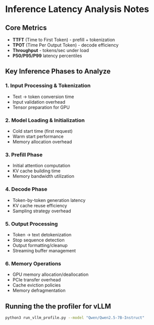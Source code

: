 # Inference Latency Analysis Notes

## Core Metrics
- **TTFT** (Time to First Token) - prefill + tokenization
- **TPOT** (Time Per Output Token) - decode efficiency
- **Throughput** - tokens/sec under load
- **P50/P95/P99** latency percentiles

## Key Inference Phases to Analyze

### 1. **Input Processing & Tokenization**
   - Text -> token conversion time
   - Input validation overhead
   - Tensor preparation for GPU

### 2. **Model Loading & Initialization**
   - Cold start time (first request)
   - Warm start performance
   - Memory allocation overhead

### 3. **Prefill Phase**
   - Initial attention computation
   - KV cache building time
   - Memory bandwidth utilization

### 4. **Decode Phase**
   - Token-by-token generation latency
   - KV cache reuse efficiency
   - Sampling strategy overhead

### 5. **Output Processing**
   - Token -> text detokenization
   - Stop sequence detection
   - Output formatting/cleanup
   - Streaming buffer management

### 6. **Memory Operations**
   - GPU memory allocation/deallocation
   - PCIe transfer overhead
   - Cache eviction policies
   - Memory defragmentation

## Running the the profiler for vLLM

```bash
python3 run_vllm_profile.py --model "Qwen/Qwen2.5-7B-Instruct"
```